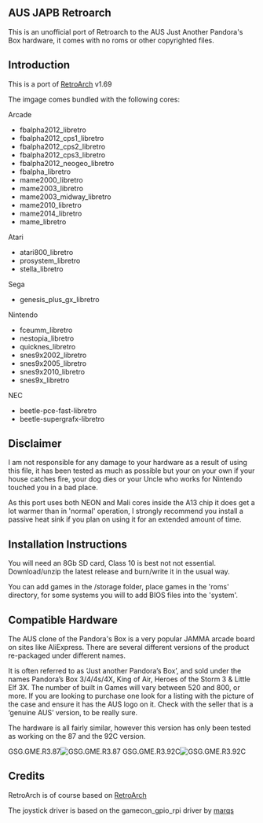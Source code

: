 ## AUS JAPB Retroarch
This is an unofficial port of Retroarch to the AUS Just Another Pandora's Box hardware, it comes with no roms or other copyrighted files.


## Introduction
This is a port of [RetroArch](https://github.com/libretro/RetroArch) v1.69

The imgage comes bundled with the following cores:

Arcade
* fbalpha2012_libretro
* fbalpha2012_cps1_libretro
* fbalpha2012_cps2_libretro
* fbalpha2012_cps3_libretro
* fbalpha2012_neogeo_libretro
* fbalpha_libretro
* mame2000_libretro
* mame2003_libretro
* mame2003_midway_libretro
* mame2010_libretro
* mame2014_libretro
* mame_libretro

Atari
* atari800_libretro
* prosystem_libretro
* stella_libretro

Sega
* genesis_plus_gx_libretro

Nintendo
* fceumm_libretro
* nestopia_libretro
* quicknes_libretro
* snes9x2002_libretro
* snes9x2005_libretro
* snes9x2010_libretro
* snes9x_libretro

NEC
* beetle-pce-fast-libretro
* beetle-supergrafx-libretro


## Disclaimer
I am not responsible for any damage to your hardware as a result of using this file, it has been tested as much as possible but your on your own if your house catches fire, your dog dies or your Uncle who works for Nintendo touched you in a bad place.

As this port uses both NEON and Mali cores inside the A13 chip it does get a lot warmer than in 'normal' operation, I strongly recommend you install a passive heat sink if you plan on using it for an extended amount of time.


## Installation Instructions
You will need an 8Gb SD card, Class 10 is best not not essential.  Download/unzip the latest release and burn/write it in the usual way.

You can add games in the /storage folder, place games in the 'roms' directory, for some systems you will to add BIOS files into the 'system'.


## Compatible Hardware
The AUS clone of the Pandora's Box is a very popular JAMMA arcade board on sites like AliExpress.  There are several different versions of the product re-packaged under different names.

It is often referred to as ‘Just another Pandora’s Box’, and sold under the names Pandora’s Box 3/4/4s/4X, King of Air, Heroes of the Storm 3 & Little Elf 3X.  The number of built in Games will vary between 520 and 800, or more.  If you are looking to purchase one look for a listing with the picture of the case and ensure it has the AUS logo on it.  Check with the seller that is a ‘genuine AUS’ version, to be really sure.

The hardware is all fairly similar, however this version has only been tested as working on the 87 and the 92C version.

GSG.GME.R3.87![GSG.GME.R3.87](https://github.com/sebastian404/aus_pb4_doom/raw/master/media/SG.GME.R3.87.jpg)
GSG.GME.R3.92C![GSG.GME.R3.92C](https://github.com/sebastian404/aus_pb4_doom/raw/master/media/SG.GME.R3.92C.jpg)


## Credits
RetroArch is of course based on [RetroArch](https://github.com/libretro/RetroArch)

The joystick driver is based on the gamecon_gpio_rpi driver by [marqs](https://github.com/marqs85)
